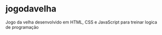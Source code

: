 # jogodavelha
Jogo da velha desenvolvido em HTML, CSS e JavaScript para treinar logica de programação
